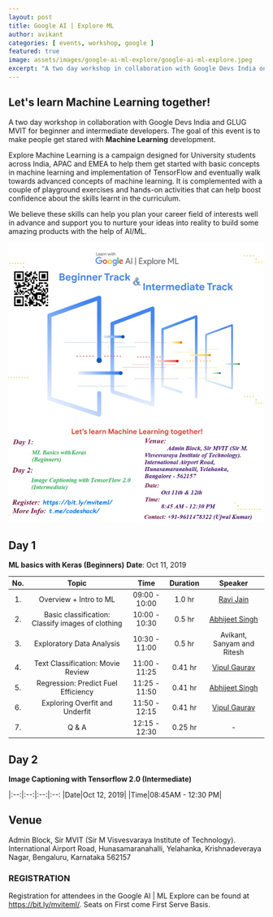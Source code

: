 ```yaml
---
layout: post
title: Google AI | Explore ML
author: avikant
categories: [ events, workshop, google ]
featured: true
image: assets/images/google-ai-ml-explore/google-ai-ml-explore.jpeg
excerpt: "A two day workshop in collaboration with Google Devs India on AI Development."
---
```

## Let's learn Machine Learning together!
A two day workshop in collaboration with Google Devs India and GLUG MVIT for beginner and intermediate developers.
The goal of this event is to make people get stared with **Machine Learning** development.

Explore Machine Learning is a campaign designed for University students across India, APAC and EMEA to help them get started with basic concepts in machine learning and implementation of TensorFlow and eventually walk towards advanced concepts of machine learning. It is complemented with a couple of playground exercises and hands-on activities that can help boost confidence about the skills learnt in the curriculum.

We believe these skills can help you plan your career field of interests well in advance and support you to nurture your ideas into reality to build some amazing products with the help of
AI/ML.

<!-- ![](/assets/images/mozilla/mozilla-india-dark.jpg)

We're proud to announce [Mozilla](https://www.mozilla.org/) as the official sponsor for the event, and Ms. [Shina Dhingra](https://reps.mozilla.org/u/shina_dhingra/) from the Mozilla Reps community as a technical mentor for the event. -->

![](/assets/images/google-ai-ml-explore/google-ai-ml-explore2.jpeg)


## Day 1
**ML basics with Keras (Beginners)**
**Date**: Oct 11, 2019

|No.|Topic|Time|Duration|Speaker|
|:--:|:--:|:--:|:--:|:--:|
|1.|Overview + Intro to ML|09:00 - 10:00| 1.0 hr| [Ravi Jain](https://www.linkedin.com/in/ravi-jain-59941116a/)|
|2.|Basic classification: Classify images of clothing|10:00 - 10:30|0.5 hr|[Abhijeet Singh](https://www.absingh.com/)|
|3.|Exploratory Data Analysis|10:30 - 11:00|0.5 hr| Avikant, Sanyam and Ritesh|
|4.|Text Classification: Movie Review|11:00 - 11:25|0.41 hr|[Vipul Gaurav](https://www.linkedin.com/in/vipul-gaurav/)|
|5.|Regression: Predict Fuel Efficiency|11:25 - 11:50|0.41 hr|[Abhijeet Singh](https://www.absingh.com/)|
|6.|Exploring Overfit and Underfit|11:50 - 12:15|0.41 hr |[Vipul Gaurav](https://www.linkedin.com/in/vipul-gaurav/)|
|7.|Q & A|12:15 - 12:30|0.25 hr|-|


## Day 2
**Image Captioning with Tensorflow 2.0 (Intermediate)**

|:--:|:--:|:--:|:--:
|Date|Oct 12, 2019|
|Time|08:45AM - 12:30 PM|

## Venue
Admin Block, Sir MVIT (Sir M Visvesvaraya Institute of Technology).
International Airport Road, Hunasamaranahalli, Yelahanka, Krishnadeveraya Nagar, Bengaluru, Karnataka 562157


<!-- #### Note

* Virtual Registration: The registration is just for the official purpose and all the decisions regarding mentors, prizes and goodies will be based on this registration.
* Final Registration is compulsory for all the candidates. Link of which will be shared later.
* All the final timings of the day for online submission and receiving confirmation is by 12 midnight. -->



### REGISTRATION
Registration for attendees in the Google AI | ML Explore can be found at <https://bit.ly/mviteml/>.
Seats on First come First Serve Basis.
